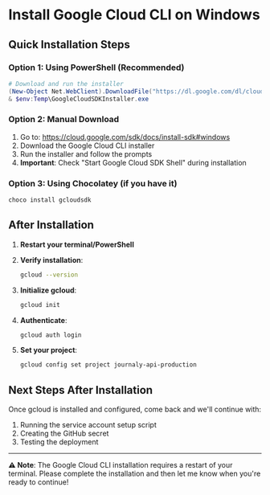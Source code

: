 # Install Google Cloud CLI on Windows

## Quick Installation Steps

### Option 1: Using PowerShell (Recommended)
```powershell
# Download and run the installer
(New-Object Net.WebClient).DownloadFile("https://dl.google.com/dl/cloudsdk/channels/rapid/GoogleCloudSDKInstaller.exe", "$env:Temp\GoogleCloudSDKInstaller.exe")
& $env:Temp\GoogleCloudSDKInstaller.exe
```

### Option 2: Manual Download
1. Go to: https://cloud.google.com/sdk/docs/install-sdk#windows
2. Download the Google Cloud CLI installer
3. Run the installer and follow the prompts
4. **Important**: Check "Start Google Cloud SDK Shell" during installation

### Option 3: Using Chocolatey (if you have it)
```powershell
choco install gcloudsdk
```

## After Installation

1. **Restart your terminal/PowerShell**
2. **Verify installation**:
   ```bash
   gcloud --version
   ```

3. **Initialize gcloud**:
   ```bash
   gcloud init
   ```

4. **Authenticate**:
   ```bash
   gcloud auth login
   ```

5. **Set your project**:
   ```bash
   gcloud config set project journaly-api-production
   ```

## Next Steps After Installation

Once gcloud is installed and configured, come back and we'll continue with:
1. Running the service account setup script
2. Creating the GitHub secret
3. Testing the deployment

---

**⚠️ Note**: The Google Cloud CLI installation requires a restart of your terminal. Please complete the installation and then let me know when you're ready to continue!
